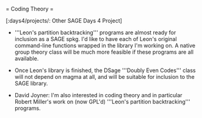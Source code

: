 = Coding Theory =

[:days4/projects/: Other SAGE Days 4 Project]

  * '''Leon's partition backtracking''' programs are almost ready for inclusion as a SAGE spkg. I'd like to have each of Leon's original command-line functions wrapped in the library I'm working on. A native group theory class will be much more feasible if these programs are all available.
  * Once Leon's library is finished, the DSage '''Doubly Even Codes''' class will not depend on magma at all, and will be suitable for inclusion to the SAGE library.

 * David Joyner: I'm also interested in coding theory and in particular Robert Miller's work on (now GPL'd) '''Leon's partition backtracking''' programs.
